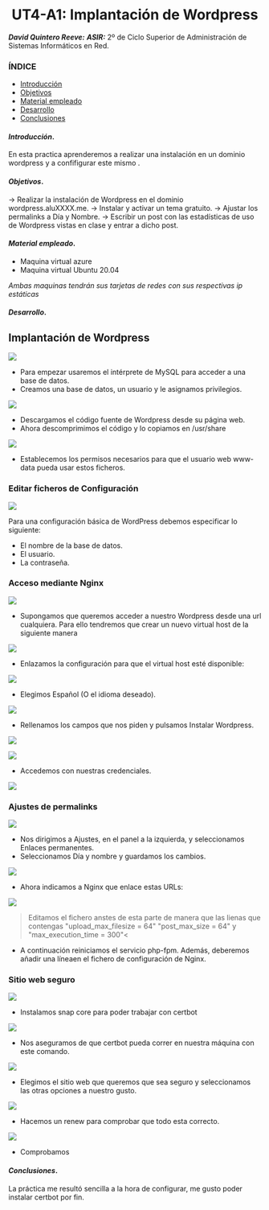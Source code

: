 <center>

# UT4-A1: Implantación de Wordpress


</center>

***David Quintero Reeve:***
***ASIR:*** 2º de Ciclo Superior de Administración de Sistemas Informáticos en Red.

### ÍNDICE

+ [Introducción](#id1)
+ [Objetivos](#id2)
+ [Material empleado](#id3)
+ [Desarrollo](#id4)
+ [Conclusiones](#id5)


#### ***Introducción***. <a name="id1"></a>

En esta practica aprenderemos a realizar una instalación en un dominio wordpress y a confifigurar este mismo .

#### ***Objetivos***. <a name="id2"></a>

-> Realizar la instalación de Wordpress en el dominio wordpress.aluXXXX.me.
-> Instalar y activar un tema gratuito.
-> Ajustar los permalinks a Día y Nombre.
-> Escribir un post con las estadísticas de uso de Wordpress vistas en clase y entrar a dicho post.

#### ***Material empleado***. <a name="id3"></a>

- Maquina virtual azure
- Maquina virtual Ubuntu 20.04

*Ambas maquinas tendrán sus tarjetas de redes con sus respectivas ip estáticas*

#### ***Desarrollo***. <a name="id4"></a>

## Implantación de Wordpress

![](https://github.com/DAVIDQR22/imw23_davidquintero/blob/main/ut4/a1/images/0.PNG)

* Para empezar usaremos el intérprete de MySQL para acceder a una base de datos.
* Creamos una base de datos, un usuario y le asignamos privilegios.

![](https://github.com/DAVIDQR22/imw23_davidquintero/blob/main/ut4/a1/images/1.PNG)

* Descargamos el código fuente de Wordpress desde su página web.
* Ahora descomprimimos el código y lo copiamos en /usr/share

![](https://github.com/DAVIDQR22/imw23_davidquintero/blob/main/ut4/a1/images/2.PNG)

* Establecemos los permisos necesarios para que el usuario web www-data pueda usar estos ficheros.


### Editar ficheros de Configuración

![](https://github.com/DAVIDQR22/imw23_davidquintero/blob/main/ut4/a1/images/4.PNG)

Para una configuración básica de WordPress debemos especificar lo siguiente:

- El nombre de la base de datos.
- El usuario.
- La contraseña.

### Acceso mediante Nginx

![](https://github.com/DAVIDQR22/imw23_davidquintero/blob/main/ut4/a1/images/5.PNG)

* Supongamos que queremos acceder a nuestro Wordpress desde una url cualquiera. Para ello tendremos que crear un nuevo virtual host de la siguiente manera

![](https://github.com/DAVIDQR22/imw23_davidquintero/blob/main/ut4/a1/images/6.PNG)

* Enlazamos la configuración para que el virtual host esté disponible:


![](https://github.com/DAVIDQR22/imw23_davidquintero/blob/main/ut4/a1/images/7.PNG)

* Elegimos Español (O el idioma deseado).

![](https://github.com/DAVIDQR22/imw23_davidquintero/blob/main/ut4/a1/images/8.PNG)

* Rellenamos los campos que nos piden y pulsamos Instalar Wordpress.

![](https://github.com/DAVIDQR22/imw23_davidquintero/blob/main/ut4/a1/images/9.PNG)


![](https://github.com/DAVIDQR22/imw23_davidquintero/blob/main/ut4/a1/images/10.PNG)

* Accedemos con nuestras credenciales.

![](https://github.com/DAVIDQR22/imw23_davidquintero/blob/main/ut4/a1/images/11.PNG)

### Ajustes de permalinks

![](https://github.com/DAVIDQR22/imw23_davidquintero/blob/main/ut4/a1/images/12.PNG)

* Nos dirigimos a Ajustes, en el panel a la izquierda, y seleccionamos Enlaces permanentes.
* Seleccionamos Día y nombre y guardamos los cambios.

![](https://github.com/DAVIDQR22/imw23_davidquintero/blob/main/ut4/a1/images/13.PNG)

* Ahora indicamos a Nginx que enlace estas URLs:

![](https://github.com/DAVIDQR22/imw23_davidquintero/blob/main/ut4/a1/images/14.PNG)

>Editamos el fichero anstes de esta parte de manera que las lienas que contengas "upload_max_filesize = 64"
"post_max_size = 64" y "max_execution_time = 300"<

* A continuación reiniciamos el servicio php-fpm. Además, deberemos añadir una líneaen el fichero de configuración de Nginx.

### Sitio web seguro

![](https://github.com/DAVIDQR22/imw23_davidquintero/blob/main/ut4/a1/images/15.PNG)

* Instalamos snap core para poder trabajar con certbot

![](https://github.com/DAVIDQR22/imw23_davidquintero/blob/main/ut4/a1/images/16.PNG)

* Nos aseguramos de que certbot pueda correr en nuestra máquina con este comando.

![](https://github.com/DAVIDQR22/imw23_davidquintero/blob/main/ut4/a1/images/17.PNG)

* Elegimos el sitio web que queremos que sea seguro y seleccionamos las otras opciones a nuestro gusto.

![](https://github.com/DAVIDQR22/imw23_davidquintero/blob/main/ut4/a1/images/18.PNG)

* Hacemos un renew para comprobar que todo esta correcto.


![](https://github.com/DAVIDQR22/imw23_davidquintero/blob/main/ut4/a1/images/20.PNG)

* Comprobamos

#### ***Conclusiones***. <a name="id5"></a>

La práctica me resultó sencilla a la hora de configurar, me gusto poder instalar certbot por fin.
